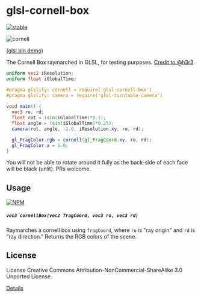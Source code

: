 # glsl-cornell-box

[![stable](http://badges.github.io/stability-badges/dist/stable.svg)](http://github.com/badges/stability-badges)

![cornell](http://i.imgur.com/wX030Ti.png)

[(glsl bin demo)](http://glslb.in/s/5d65cc9b)

The Cornell Box raymarched in GLSL, for testing purposes. [Credit to @h3r3](https://www.shadertoy.com/view/4ssGzS). 

```glsl
uniform vec2 iResolution;
uniform float iGlobalTime;

#pragma glslify: cornell = require('glsl-cornell-box')
#pragma glslify: camera = require('glsl-turntable-camera')
 
void main() {
  vec3 ro, rd;
  float rot = (sin(iGlobalTime)*0.1);
  float angle = (sin(iGlobalTime)*0.25);
  camera(rot, angle, -2.0, iResolution.xy, ro, rd);

  gl_FragColor.rgb = cornell(gl_FragCoord.xy, ro, rd);
  gl_FragColor.a = 1.0; 
}
```

You will not be able to rotate around it fully as the back-side of each face will be black (unlit). PRs welcome.

## Usage

[![NPM](https://nodei.co/npm/glsl-cornell-box.png)](https://www.npmjs.com/package/glsl-cornell-box)

##### `vec3 cornellBox(vec2 fragCoord, vec3 ro, vec3 rd)`

Raymarches a cornell box using `fragCoord`, where `ro` is "ray origin" and `rd` is "ray direction." Returns the RGB colors of the scene.

## License

License Creative Commons Attribution-NonCommercial-ShareAlike 3.0 Unported License.

[Details](https://creativecommons.org/licenses/by-nc-sa/3.0/)